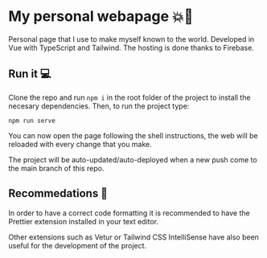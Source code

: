 # My personal webapage 💥🚀

Personal page that I use to make myself known to the world. Developed in Vue with TypeScript and Tailwind. The hosting is done thanks to Firebase.

## Run it 💻

Clone the repo and run `npm i` in the root folder of the project to install the necesary dependencies. Then, to run the project type:

```
npm run serve
```

You can now open the page following the shell instructions, the web will be reloaded with every change that you make.

The project will be auto-updated/auto-deployed when a new push come to the main branch of this repo.

## Recommedations 👀

In order to have a correct code formatting it is recommended to have the Prettier extension installed in your text editor.

Other extensions such as Vetur or Tailwind CSS IntelliSense have also been useful for the development of the project.

